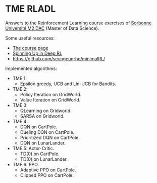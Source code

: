 # TME RLADL

Answers to the Reinforcement Learning course exercises of [Sorbonne Université M2 DAC](http://dac.lip6.fr/master/) (Master of Data Science).

Some useful resources:

- [The course page](http://dac.lip6.fr/master/rld-2020-2021/)
- [Spinning Up in Deep RL](https://spinningup.openai.com/en/latest/)
- https://github.com/seungeunrho/minimalRL/

Implemented algorithms:

- TME 1:
  - Epsilon greedy, UCB and Lin-UCB for Bandits.
- TME 2:
  - Policy Iteration on GridWorld.
  - Value Iteration on GridWorld.
- TME 3:
  - QLearning on Gridworld.
  - SARSA on Gridworld.
- TME 4:
  - DQN on CartPole.
  - Dueling DQN on CartPole.
  - Prioritized DQN on CartPole.
  - DQN on LunarLander.
- TME 5: Actor-Critic.
  - TD(0) on CartPole.
  - TD(0) on LunarLander.
- TME 6: PPO.
  - Adaptive PPO on CartPole.
  - Clipped PPO on CartPole.
